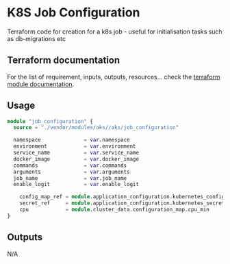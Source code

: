 # K8S Job Configuration

Terraform code for creation for a k8s job - useful for initialisation tasks such as db-migrations etc

## Terraform documentation
For the list of requirement, inputs, outputs, resources... check the [terraform module documentation](tfdocs.md).

## Usage

```terraform
module "job_configuration" {
  source = "./vendor/modules/aks//aks/job_configuration"

  namespace              = var.namespace
  environment            = var.environment
  service_name           = var.service_name
  docker_image           = var.docker_image
  commands               = var.commands
  arguments              = var.arguments
  job_name               = var.job_name
  enable_logit           = var.enable_logit

    config_map_ref = module.application_configuration.kubernetes_config_map_name
    secret_ref     = module.application_configuration.kubernetes_secret_name
    cpu            = module.cluster_data.configuration_map.cpu_min
}
```

## Outputs

N/A